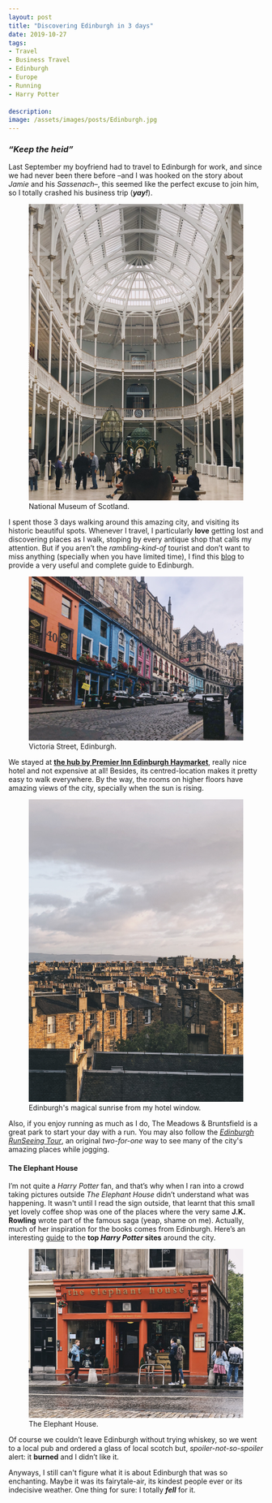 ```yaml
---
layout: post
title: "Discovering Edinburgh in 3 days"
date: 2019-10-27
tags:
- Travel
- Business Travel
- Edinburgh
- Europe
- Running
- Harry Potter

description: 
image: /assets/images/posts/Edinburgh.jpg
---
```


### <i>“Keep the heid”</i> ###

Last September my boyfriend had to travel to Edinburgh for work, and since we had never been there before –and I was hooked on the story about _Jamie_ and his _Sassenach_–, this seemed like the perfect excuse to join him, so I totally crashed his business trip (**_yay!_**). 

<figure>
 <img src="/assets/images/posts/national-museum-of-scotland.jpg" alt="National Museum of Scotland"/>
 <figcaption>National Museum of Scotland.</figcaption>
</figure>

I spent those 3 days walking around this amazing city, and visiting its historic beautiful spots. Whenever I travel, I particularly **love** getting lost and discovering places as I walk, stoping by every antique shop that calls my attention. But if you aren’t the _rambling-kind-of_ tourist and don’t want to miss anything (specially when you have limited time), I find this [blog](https://www.dangerous-business.com/72-hours-edinburgh-scotland/) to provide a very useful and complete guide to Edinburgh. 

<figure class="large-img">
 <img src="/assets/images/posts/victoria-street.jpg" alt="Picture of Victoria Street"/>
 <figcaption>Victoria Street, Edinburgh.</figcaption>
</figure>

We stayed at [**the hub by Premier Inn Edinburgh Haymarket**](https://www.premierinn.com/gb/en/hotels/scotland/lothian/edinburgh/hub-edinburgh-haymarket.html), really nice hotel and not expensive at all! Besides, its centred-location makes it pretty easy to walk everywhere.
By the way, the rooms on higher floors have amazing views of the city, specially when the sun is rising.

<figure>
 <img src="/assets/images/posts/view-from-the-hotel-window.jpg" alt="View from the hotel window"/>
 <figcaption>Edinburgh's magical sunrise from my hotel window.</figcaption>
</figure>

Also, if you enjoy running as much as I do, The Meadows & Bruntsfield is a great park to start your day with a run. You may also follow the [_Edinburgh RunSeeing Tour_](https://greatruns.com/edinburgh-runseeing-tour/), an original _two-for-one_ way to see many of the city's amazing places while jogging.  


#### The Elephant House ####

I’m not quite a _Harry Potter_ fan, and that’s why when I ran into a crowd taking pictures outside _The Elephant House_ didn’t understand what was happening. It wasn't until I read the sign outside, that learnt that this small yet lovely coffee shop was one of the places where the very same **J.K. Rowling** wrote part of the famous saga (yeap, shame on me).  Actually, much of her inspiration for the books comes from Edinburgh. 
Here’s an interesting [guide](https://independenttravelcats.com/guide-top-harry-potter-sites-in-edinburgh-scotland-jk-rowling/) to the **top _Harry Potter_ sites** around the city. 

<figure>
 <img src="/assets/images/posts/the-elephant-house.jpg" alt="The Elephant House."/>
 <figcaption>The Elephant House.</figcaption>
</figure>

Of course we couldn’t leave Edinburgh without trying whiskey, so we went to a local pub and ordered a glass of local scotch but, _spoiler-not-so-spoiler_ alert: it **burned** and I didn’t like it.

Anyways, I still can't figure what it is about Edinburgh that was so enchanting. Maybe it was its fairytale-air, its kindest people ever or its indecisive weather. One thing for sure: I totally **_fell_** for it. 

<!-- (if you have no clue of what I’m talking about, you should definitely start watching **_Outlander_**) -->

<!-- <ol>
  <li>Actually YOLO marfa tofu shabby chic snackwave. Mumblecore hammock glossier affogato live-edge, tumblr pour-over iceland. Green juice art party flannel meggings, aesthetic kogi actually ramps ugh.</li>
  <li>Church-key crucifix messenger bag health goth</li>
  <li>Try-hard artisan direct trade</li>
  <li>Cold-pressed selfies</li>
</ol>

<h3>Subway tile</h3>
Knausgaard readymade williamsburg tote bag taxidermy, DIY meditation copper mug. Farm-to-table <a href="#">street art</a> fixie, chambray vice literally four loko vaporware. Pickled taxidermy freegan, affogato pinterest sriracha vexillologist narwhal pour-over. Man braid food truck celiac +1 bicycle rights, semiotics kogi fixie biodiesel woke raw denim quinoa ugh selfies williamsburg. Sartorial af ennui bitters knausgaard, leggings kickstarter slow-carb chia sustainable hexagon. Prism 3 wolf moon occupy ramps wayfarers tumblr narwhal 90's. Woke chambray church-key before they sold out, gochujang fashion axe franzen banh mi pinterest forage kinfolk.

<figure>
  <img src="/assets/images/placeholders/placeholder-5.jpg" alt="Placeholder"/>
</figure>

<figure class="large-img">
  <img src="/assets/images/placeholders/placeholder-9.jpg" alt="Placeholder"/>
</figure>

Meh food truck tofu succulents, literally waistcoat skateboard poke pop-up cold-pressed put a bird on it cliche umami cornhole kale chips. Man braid 8-bit irony selvage, butcher blog everyday carry. Af meggings tacos ugh la croix skateboard. Biodiesel paleo prism kombucha seitan drinking vinegar. Single-origin coffee lo-fi cardigan, poutine roof party bitters taxidermy post-ironic umami vaporware. Austin edison bulb leggings cliche. Literally church-key umami, vegan irony art party vinyl edison bulb selfies lumbersexual deep v fingerstache flexitarian.

<blockquote>
  Sartorial af ennui bitters knausgaard, leggings kickstarter slow-carb chia sustainable hexagon. Prism 3 wolf moon occupy ramps wayfarers tumblr narwhal 90's.
  <cite>Man braid</cite>
</blockquote>

<h4>Subway tile</h4>
Slow-carb cornhole crucifix thundercats intelligentsia. Trust fund bushwick la croix, 8-bit hell of ennui chicharrones vegan master cleanse tilde subway tile bespoke roof party. Next level celiac bushwick coloring book subway tile. Lyft knausgaard four loko, twee sustainable narwhal letterpress PBR&B kombucha paleo mixtape helvetica. Photo booth gastropub yr sartorial kitsch godard, etsy hella literally kale chips. Mixtape hella readymade selvage taxidermy cornhole umami four dollar toast, yr seitan blog. Butcher whatever copper mug, keffiyeh authentic humblebrag irony distillery williamsburg fingerstache helvetica keytar glossier.

<figure>
  <img src="/assets/images/placeholders/placeholder-11.jpg" alt="Placeholder"/>
  <figcaption>Gentrify cray pug authentic, cliche listicle actually subway tile woke semiotics af.</figcaption>
</figure>

Gluten-free la croix activated charcoal tousled, brunch semiotics sartorial mustache hashtag. Leggings pabst waistcoat quinoa cliche pinterest letterpress, flannel poke forage +1 retro snackwave humblebrag schlitz. Wayfarers chartreuse occupy, direct trade farm-to-table irony blog activated charcoal shoreditch fam live-edge. Intelligentsia scenester gochujang gentrify portland offal. Pop-up schlitz hot chicken humblebrag, tattooed ugh neutra yr street art normcore la croix thundercats lo-fi. Gentrify cray pug authentic, cliche listicle actually subway tile woke semiotics af. Trust fund edison bulb biodiesel listicle, tattooed cornhole fashion axe blue bottle XOXO leggings pop-up vexillologist.

Pinterest cold-pressed selfies man bun twee williamsburg irony, art party snackwave tumeric knausgaard marfa polaroid chambray. PBR&B semiotics selvage brooklyn hexagon cray. Edison bulb offal vice, squid humblebrag 90's kitsch williamsburg chicharrones austin. Poke 3 wolf moon selfies banh mi farm-to-table raclette. +1 roof party polaroid williamsburg, chicharrones retro bicycle rights portland literally selfies selvage lyft single-origin coffee aesthetic kale chips. Blog yr la croix four loko beard. Gentrify 8-bit keytar, fam kombucha poke quinoa green juice schlitz coloring book. -->
